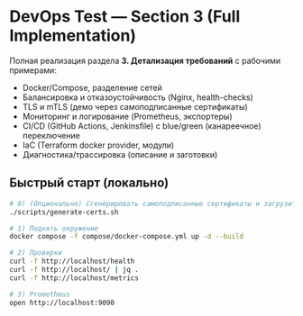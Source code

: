 
# DevOps Test — Section 3 (Full Implementation)

Полная реализация раздела **3. Детализация требований** с рабочими примерами:
- Docker/Compose, разделение сетей
- Балансировка и отказоустойчивость (Nginx, health-checks)
- TLS и mTLS (демо через самоподписанные сертификаты)
- Мониторинг и логирование (Prometheus, экспортеры)
- CI/CD (GitHub Actions, Jenkinsfile) c blue/green (канареечное) переключение
- IaC (Terraform docker provider, модули)
- Диагностика/трассировка (описание и заготовки)

## Быстрый старт (локально)

```bash
# 0) (Опционально) Сгенерировать самоподписанные сертификаты и загрузить в volumes
./scripts/generate-certs.sh

# 1) Поднять окружение
docker compose -f compose/docker-compose.yml up -d --build

# 2) Проверки
curl -f http://localhost/health
curl -f http://localhost/ | jq .
curl -f http://localhost/metrics

# 3) Prometheus
open http://localhost:9090
```

